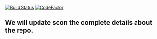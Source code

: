 [![Build Status](https://dev.azure.com/techyrahulgarg/WeTheBoffins/_apis/build/status/WeTheBoffins.CleanArchitecture?branchName=master)](https://dev.azure.com/techyrahulgarg/WeTheBoffins/_build/latest?definitionId=2&branchName=master)  [![CodeFactor](https://www.codefactor.io/repository/github/wetheboffins/cleanarchitecture/badge)](https://www.codefactor.io/repository/github/wetheboffins/cleanarchitecture)

##  We will update soon the complete details about the repo.

